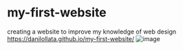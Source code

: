 # my-first-website

creating a website to improve my knowledge of web design https://danilollata.github.io/my-first-website/
![image](https://github.com/danilollata/my-first-website/assets/98361196/db7897af-98bc-4376-a59d-5233bd8cc01b)

